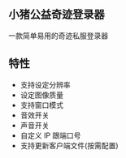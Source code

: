 ## 小猪公益奇迹登录器

一款简单易用的奇迹私服登录器

## 特性

- 支持设定分辨率
- 设定图像质量
- 支持窗口模式
- 音效开关
- 声音开关
- 自定义 IP 跟端口号
- 支持更新客户端文件(按需配置)
